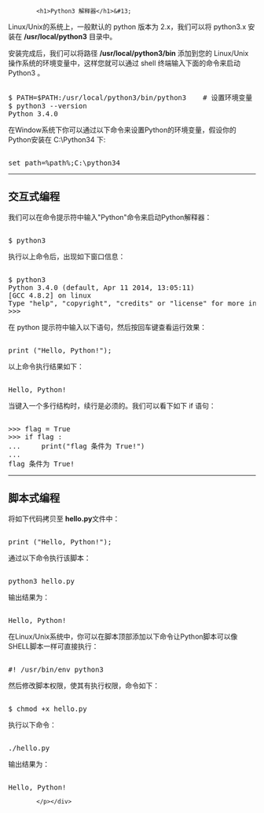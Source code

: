<!DOCTYPE html>
<html lang="zh-CN">
<head>
<meta charset="UTF-8">
<title>Python3 解释器</title>
</head>
<body>
<div class="article-intro" id="content">
			
			<h1>Python3 解释器</h1>&#13;
<p>&#13;
Linux/Unix的系统上，一般默认的 python 版本为 2.x，我们可以将 python3.x 安装在 <strong>/usr/local/python3</strong> 目录中。&#13;
</p>&#13;
<p>安装完成后，我们可以将路径 <strong>/usr/local/python3/bin</strong> 添加到您的 Linux/Unix 操作系统的环境变量中，这样您就可以通过 shell 终端输入下面的命令来启动 Python3 。&#13;
</p><pre>&#13;
$ PATH=$PATH:/usr/local/python3/bin/python3    # 设置环境变量&#13;
$ python3 --version&#13;
Python 3.4.0&#13;
</pre>&#13;
<p>在Window系统下你可以通过以下命令来设置Python的环境变量，假设你的Python安装在 C:\Python34 下:</p>&#13;
<pre>&#13;
set path=%path%;C:\python34&#13;
</pre>&#13;
<hr/>&#13;
<h2>&#13;
交互式编程</h2>&#13;
<p>我们可以在命令提示符中输入"Python"命令来启动Python解释器：</p>&#13;
<pre>&#13;
$ python3&#13;
</pre>&#13;
<p>执行以上命令后，出现如下窗口信息：</p>&#13;
<pre>&#13;
$ python3&#13;
Python 3.4.0 (default, Apr 11 2014, 13:05:11) &#13;
[GCC 4.8.2] on linux&#13;
Type "help", "copyright", "credits" or "license" for more information.&#13;
&gt;&gt;&gt; &#13;
</pre>&#13;
<p>在 python 提示符中输入以下语句，然后按回车键查看运行效果：</p>&#13;
<pre>&#13;
print ("Hello, Python!");&#13;
</pre>&#13;
<p>以上命令执行结果如下：</p>&#13;
<pre>&#13;
Hello, Python!&#13;
</pre>&#13;
<p>当键入一个多行结构时，续行是必须的。我们可以看下如下 if 语句：</p>&#13;
<pre>&#13;
&gt;&gt;&gt; flag = True&#13;
&gt;&gt;&gt; if flag :&#13;
...     print("flag 条件为 True!")&#13;
... &#13;
flag 条件为 True!&#13;
</pre>&#13;
&#13;
<hr/>&#13;
<h2>&#13;
脚本式编程</h2>&#13;
<p>将如下代码拷贝至 <strong>hello.py</strong>文件中：</p>&#13;
<pre>&#13;
print ("Hello, Python!");&#13;
</pre>&#13;
<p>通过以下命令执行该脚本：</p>&#13;
<pre>&#13;
python3 hello.py&#13;
</pre>&#13;
<p>输出结果为：</p>&#13;
<pre>&#13;
Hello, Python!&#13;
</pre>&#13;
<p>&#13;
在Linux/Unix系统中，你可以在脚本顶部添加以下命令让Python脚本可以像SHELL脚本一样可直接执行：&#13;
</p>&#13;
<pre>&#13;
#! /usr/bin/env python3&#13;
</pre>&#13;
<p>然后修改脚本权限，使其有执行权限，命令如下：</p>&#13;
<pre>&#13;
$ chmod +x hello.py&#13;
</pre>&#13;
<p>执行以下命令：</p>&#13;
<pre>&#13;
./hello.py&#13;
</pre>&#13;
<p>输出结果为：</p>&#13;
<pre>&#13;
Hello, Python!&#13;
</pre>&#13;
<p>			<!-- 其他扩展 -->
						
			</p></div>
			
		
</body>
</html>